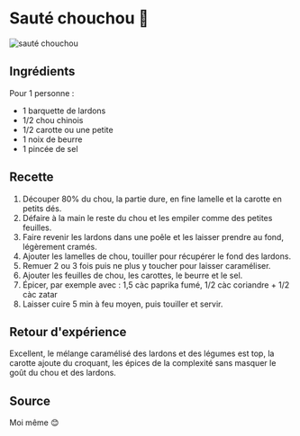 # Sauté chouchou 🥬

![sauté chouchou](https://rapidesansgluten.com/images/recette/chou-aux-lardons-sans-gluten.jpg)

## Ingrédients

Pour 1 personne :

- 1 barquette de lardons
- ⁠1/2 chou chinois
- 1/2 carotte ou une petite
- ⁠1 noix de beurre
- ⁠1 pincée de sel

## Recette

1. Découper 80% du chou, la partie dure, en fine lamelle et la carotte en petits dés.
2. Défaire à la main le reste du chou et les empiler comme des petites feuilles.
3. Faire revenir les lardons dans une poêle et les laisser prendre au fond, légèrement cramés.
4. Ajouter les lamelles de chou, touiller pour récupérer le fond des lardons.
5. Remuer 2 ou 3 fois puis ne plus y toucher pour laisser caraméliser.
6. Ajouter les feuilles de chou, les carottes, le beurre et le sel.
7. Épicer, par exemple avec : 1,5 càc paprika fumé, 1/2 càc coriandre + 1/2 càc zatar
8. Laisser cuire 5 min à feu moyen, puis touiller et servir.

## Retour d'expérience

Excellent, le mélange caramélisé des lardons et des légumes est top, la carotte ajoute du croquant, les épices de la complexité sans masquer le goût du chou et des lardons.

## Source

Moi même 😊
